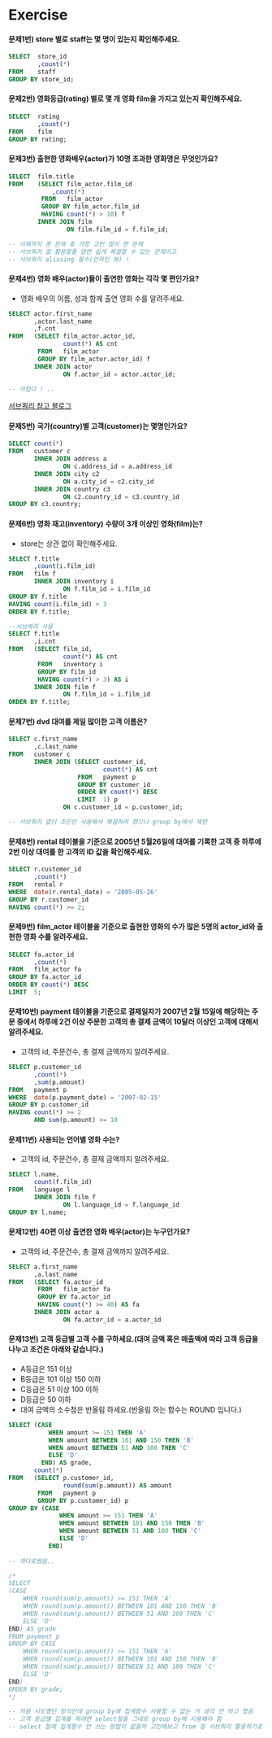 # Exercise

#### 문제1번) store 별로 staff는 몇 명이 있는지 확인해주세요.
```SQL
SELECT  store_id
        ,count(*)
FROM    staff
GROUP BY store_id;
```

#### 문제2번) 영화등급(rating) 별로 몇 개 영화 film을 가지고 있는지 확인해주세요.
```SQL
SELECT	rating
        ,count(*)
FROM    film
GROUP BY rating;
```

#### 문제3번) 출현한 영화배우(actor)가 10명 초과한 영화명은 무엇인가요?
```SQL
SELECT	film.title
FROM	(SELECT	film_actor.film_id
	        ,count(*)
         FROM	film_actor
         GROUP BY film_actor.film_id
         HAVING	count(*) > 10) f
        INNER JOIN film
                ON film.film_id = f.film_id;

-- 이제까지 푼 문제 중 가장 고민 많이 한 문제
-- 서브쿼리 잘 활용할줄 알면 쉽게 해결할 수 있는 문제이고
-- 서브쿼리 aliasing 필수(인라인 뷰) !
```

#### 문제4번) 영화 배우(actor)들이 출연한 영화는 각각 몇 편인가요?
- 영화 배우의 이름, 성과 함께 출연 영화 수를 알려주세요.
```SQL
SELECT actor.first_name
       ,actor.last_name
       ,f.cnt
FROM   (SELECT film_actor.actor_id,
               count(*) AS cnt
        FROM   film_actor
        GROUP BY film_actor.actor_id) f
       INNER JOIN actor
               ON f.actor_id = actor.actor_id;
               
-- 어렵다 ! ..
```
[서브쿼리 참고 블로그](https://jeongkyun-it.tistory.com/38)

#### 문제5번) 국가(country)별 고객(customer)는 몇명인가요?
```SQL
SELECT count(*)
FROM   customer c
       INNER JOIN address a
               ON c.address_id = a.address_id
       INNER JOIN city c2
               ON a.city_id = c2.city_id
       INNER JOIN country c3
               ON c2.country_id = c3.country_id
GROUP BY c3.country; 
```

#### 문제6번) 영화 재고(inventory) 수량이 3개 이상인 영화(film)는?
- store는 상관 없이 확인해주세요.
```SQL
SELECT f.title
       ,count(i.film_id)
FROM   film f
       INNER JOIN inventory i
               ON f.film_id = i.film_id
GROUP BY f.title
HAVING count(i.film_id) > 3
ORDER BY f.title; 

--서브쿼리 사용
SELECT f.title
       ,i.cnt
FROM   (SELECT film_id,
               count(*) AS cnt
        FROM   inventory i
        GROUP BY film_id
        HAVING count(*) > 3) AS i
       INNER JOIN film f
               ON f.film_id = i.film_id
ORDER BY f.title; 
```

#### 문제7번) dvd 대여를 제일 많이한 고객 이름은?
```SQL
SELECT c.first_name
       ,c.last_name
FROM   customer c
       INNER JOIN (SELECT customer_id,
                          count(*) AS cnt
                   FROM   payment p
                   GROUP BY customer_id
                   ORDER BY count(*) DESC
                   LIMIT  1) p
               ON c.customer_id = p.customer_id;

-- 서브쿼리 없이 조인만 사용해서 해결하려 했으나 group by에서 제한
```

#### 문제8번) rental 테이블을 기준으로 2005년 5월26일에 대여를 기록한 고객 중 하루에 2번 이상 대여를 한 고객의 ID 값을 확인해주세요.
```SQL
SELECT r.customer_id
       ,count(*)
FROM   rental r
WHERE  date(r.rental_date) = '2005-05-26'
GROUP BY r.customer_id
HAVING count(*) >= 2; 
```

#### 문제9번) film_actor 테이블을 기준으로 출현한 영화의 수가 많은 5명의 actor_id와 출현한 영화 수를 알려주세요.
```SQL
SELECT fa.actor_id
       ,count(*)
FROM   film_actor fa
GROUP BY fa.actor_id
ORDER BY count(*) DESC
LIMIT  5; 
```

#### 문제10번) payment 테이블을 기준으로 결제일자가 2007년 2월 15일에 해당하는 주문 중에서 하루에 2건 이상 주문한 고객의 총 결제 금액이 10달러 이상인 고객에 대해서 알려주세요.
- 고객의 id, 주문건수, 총 결제 금액까지 알려주세요.
```SQL
SELECT p.customer_id
       ,count(*)
       ,sum(p.amount)
FROM   payment p
WHERE  date(p.payment_date) = '2007-02-15'
GROUP BY p.customer_id
HAVING count(*) >= 2
       AND sum(p.amount) >= 10 
```

#### 문제11번) 사용되는 언어별 영화 수는?
- 고객의 id, 주문건수, 총 결제 금액까지 알려주세요.
```SQL
SELECT l.name,
       count(f.film_id)
FROM   language l
       INNER JOIN film f
               ON l.language_id = f.language_id
GROUP BY l.name; 
```

#### 문제12번) 40편 이상 출연한 영화 배우(actor)는 누구인가요?
- 고객의 id, 주문건수, 총 결제 금액까지 알려주세요.
```SQL
SELECT a.first_name
       ,a.last_name
FROM   (SELECT fa.actor_id
        FROM   film_actor fa
        GROUP BY fa.actor_id
        HAVING count(*) >= 40) AS fa
       INNER JOIN actor a
               ON fa.actor_id = a.actor_id 
```

#### 문제13번) 고객 등급별 고객 수를 구하세요.(대여 금액 혹은 매출액에 따라 고객 등급을 나누고 조건은 아래와 같습니다.)
- A등급은 151 이상
- B등급은 101 이상 150 이하
- C등급은 51 이상 100 이하
- D등급은 50 이하
- 대여 금액의 소수점은 반올림 하세요.(반올림 하는 함수는 ROUND 입니다.)
```SQL
SELECT (CASE
           WHEN amount >= 151 THEN 'A'
           WHEN amount BETWEEN 101 AND 150 THEN 'B'
           WHEN amount BETWEEN 51 AND 100 THEN 'C'
           ELSE 'D'
         END) AS grade,
       count(*)
FROM   (SELECT p.customer_id,
               round(sum(p.amount)) AS amount
        FROM   payment p
        GROUP BY p.customer_id) p
GROUP BY (CASE
              WHEN amount >= 151 THEN 'A'
              WHEN amount BETWEEN 101 AND 150 THEN 'B'
              WHEN amount BETWEEN 51 AND 100 THEN 'C'
              ELSE 'D'
           END) 
	   
-- 까다로웠음..

/*
SELECT 
(CASE 
	WHEN round(sum(p.amount)) >= 151 THEN 'A'
	WHEN round(sum(p.amount)) BETWEEN 101 AND 150 THEN 'B'
	WHEN round(sum(p.amount)) BETWEEN 51 AND 100 THEN 'C'
	ELSE 'D'
END) AS grade
FROM payment p
GROUP BY CASE 
	WHEN round(sum(p.amount)) >= 151 THEN 'A'
	WHEN round(sum(p.amount)) BETWEEN 101 AND 150 THEN 'B'
	WHEN round(sum(p.amount)) BETWEEN 51 AND 100 THEN 'C'
	ELSE 'D'
END)
ORDER BY grade;
*/

-- 처음 시도했던 방식인데 group by에 집계함수 사용할 수 없는 거 생각 안 하고 짰음
-- 고객 등급별 집계를 하려면 select절을 그대로 group by에 사용해야 함
-- select 절에 집계함수 안 쓰는 방법이 없을까 고민해보고 from 절 서브쿼리 활용하기로 결정 !
```
